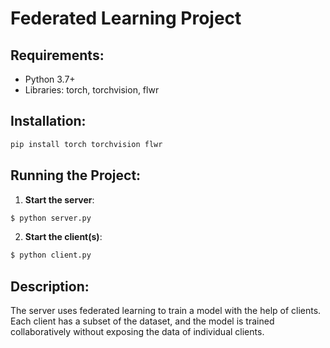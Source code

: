 # Federated Learning Project

## Requirements:
- Python 3.7+
- Libraries: torch, torchvision, flwr

## Installation:
```bash
pip install torch torchvision flwr
```

## Running the Project:

1. **Start the server**: 
```bash
$ python server.py
```

2. **Start the client(s)**: 
```bash
$ python client.py
```

## Description:
The server uses federated learning to train a model with the help of clients. Each client has a subset of the dataset, and the model is trained collaboratively without exposing the data of individual clients.
